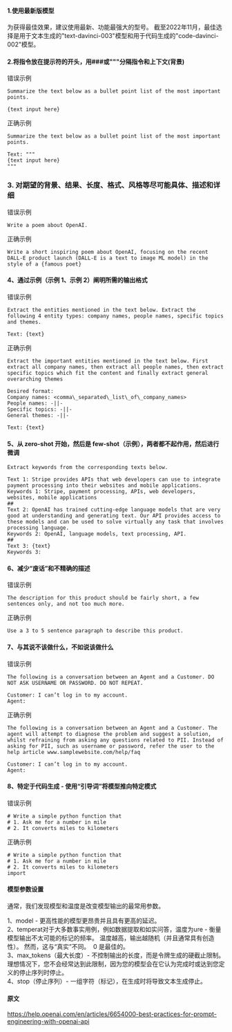 #### 1.使用最新版模型

为获得最佳效果，建议使用最新、功能最强大的型号。 截至2022年11月，最佳选择是用于文本生成的"text-davinci-003"模型和用于代码生成的"code-davinci-002"模型。

#### 2.将指令放在提示符的开头，用###或"""分隔指令和上下文(背景)

错误示例

```
Summarize the text below as a bullet point list of the most important points.

{text input here}

```

正确示例

```
Summarize the text below as a bullet point list of the most important points.

Text: """  
{text input here}  
"""

```

### 3\. 对期望的背景、结果、长度、格式、风格等尽可能具体、描述和详细

错误示例

```
Write a poem about OpenAI. 

```

正确示例

```
Write a short inspiring poem about OpenAI, focusing on the recent DALL-E product launch (DALL-E is a text to image ML model) in the style of a {famous poet}

```

#### 4、通过示例（示例 1、示例 2）阐明所需的输出格式

错误示例

```
Extract the entities mentioned in the text below. Extract the following 4 entity types: company names, people names, specific topics and themes.

Text: {text}

```

正确示例

```
Extract the important entities mentioned in the text below. First extract all company names, then extract all people names, then extract specific topics which fit the content and finally extract general overarching themes

Desired format:  
Company names: <comma\_separated\_list\_of\_company_names>  
People names: -||-  
Specific topics: -||-  
General themes: -||-

Text: {text}

```

#### 5、从 zero-shot 开始，然后是 few-shot（示例），两者都不起作用，然后进行微调

```
Extract keywords from the corresponding texts below.

```

```
Text 1: Stripe provides APIs that web developers can use to integrate payment processing into their websites and mobile applications.  
Keywords 1: Stripe, payment processing, APIs, web developers, websites, mobile applications  
##  
Text 2: OpenAI has trained cutting-edge language models that are very good at understanding and generating text. Our API provides access to these models and can be used to solve virtually any task that involves processing language.  
Keywords 2: OpenAI, language models, text processing, API.  
##  
Text 3: {text}  
Keywords 3:

```

#### 6、减少“废话”和不精确的描述

错误示例

```
The description for this product should be fairly short, a few sentences only, and not too much more.

```

正确示例

```
Use a 3 to 5 sentence paragraph to describe this product.

```

#### 7、与其说不该做什么，不如说该做什么

错误示例

```
The following is a conversation between an Agent and a Customer. DO NOT ASK USERNAME OR PASSWORD. DO NOT REPEAT.

Customer: I can’t log in to my account.  
Agent:

```

正确示例

```
The following is a conversation between an Agent and a Customer. The agent will attempt to diagnose the problem and suggest a solution, whilst refraining from asking any questions related to PII. Instead of asking for PII, such as username or password, refer the user to the help article www.samplewebsite.com/help/faq

Customer: I can’t log in to my account.  
Agent:

```

#### 8、特定于代码生成 - 使用“引导词”将模型推向特定模式

错误示例

```
# Write a simple python function that  
# 1. Ask me for a number in mile  
# 2. It converts miles to kilometers

```

正确示例

```
# Write a simple python function that  
# 1. Ask me for a number in mile  
# 2. It converts miles to kilometers  
import

```

#### 模型参数设置

通常，我们发现模型和温度是改变模型输出的最常用参数。

1、model - 更高性能的模型更昂贵并且具有更高的延迟。  
2、temperat对于大多数事实用例，例如数据提取和如实问答，温度为ure - 衡量模型输出不太可能的标记的频率。 温度越高，输出越随机（并且通常具有创造性）。 然而，这与“真实”不同。  0 是最佳的。  
3、max_tokens（最大长度）- 不控制输出的长度，而是令牌生成的硬截止限制。 理想情况下，您不会经常达到此限制，因为您的模型会在它认为完成时或达到您定义的停止序列时停止。  
4、stop（停止序列）- 一组字符（标记），在生成时将导致文本生成停止。

#### 原文
https://help.openai.com/en/articles/6654000-best-practices-for-prompt-engineering-with-openai-api
